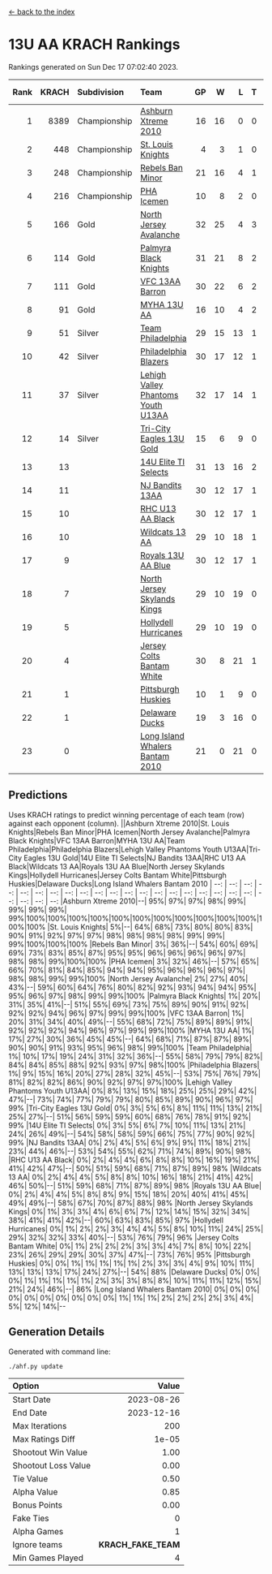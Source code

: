[<- back to the index](readme.md)
# 13U AA KRACH Rankings
Rankings generated on Sun Dec 17 07:02:40 2023.

Rank|KRACH|Subdivision|Team|GP|W|L|T|OTW|OTL|SoS|Exp Wins|Win Diff
---:|---:|:---|:---|---:|---:|---:|---:|---:|---:|---:|---:|---:
1|8389|Championship|[Ashburn Xtreme 2010](https://gamesheetstats.com/seasons/3659/teams/140527/schedule)|16|16|0|0|0|0|95|16.8|-0.0
2|448|Championship|[St. Louis Knights](https://gamesheetstats.com/seasons/3659/teams/143323/schedule)|4|3|1|0|0|0|1699|3.8|-0.0
3|248|Championship|[Rebels Ban Minor](https://gamesheetstats.com/seasons/3659/teams/140539/schedule)|21|16|4|1|0|0|808|17.4|0.0
4|216|Championship|[PHA Icemen](https://gamesheetstats.com/seasons/3659/teams/143321/schedule)|10|8|2|0|2|0|69|8.9|0.0
5|166|Gold|[North Jersey Avalanche](https://gamesheetstats.com/seasons/3659/teams/140535/schedule)|32|25|4|3|0|0|295|27.4|0.0
6|114|Gold|[Palmyra Black Knights](https://gamesheetstats.com/seasons/3659/teams/140537/schedule)|31|21|8|2|3|0|574|22.9|0.0
7|111|Gold|[VFC 13AA Barron](https://gamesheetstats.com/seasons/3659/teams/140544/schedule)|30|22|6|2|2|2|50|23.9|0.0
8|91|Gold|[MYHA 13U AA](https://gamesheetstats.com/seasons/3659/teams/140533/schedule)|16|10|4|2|1|0|67|11.9|0.0
9|51|Silver|[Team Philadelphia](https://gamesheetstats.com/seasons/3659/teams/140542/schedule)|29|15|13|1|0|1|620|16.4|0.0
10|42|Silver|[Philadelphia Blazers](https://gamesheetstats.com/seasons/3659/teams/140538/schedule)|30|17|12|1|3|2|589|18.4|0.0
11|37|Silver|[Lehigh Valley Phantoms Youth U13AA](https://gamesheetstats.com/seasons/3659/teams/140531/schedule)|32|17|14|1|0|3|310|18.4|0.0
12|14|Silver|[Tri-City Eagles 13U Gold](https://gamesheetstats.com/seasons/3659/teams/140543/schedule)|15|6|9|0|1|2|54|6.9|0.0
13|13||[14U Elite TI Selects](https://gamesheetstats.com/seasons/3659/teams/140526/schedule)|31|13|16|2|1|1|562|14.9|0.0
14|11||[NJ Bandits 13AA](https://gamesheetstats.com/seasons/3659/teams/140534/schedule)|30|12|17|1|2|3|323|13.4|0.0
15|10||[RHC U13 AA Black](https://gamesheetstats.com/seasons/3659/teams/140540/schedule)|30|12|17|1|1|0|43|13.4|0.0
16|10||[Wildcats 13 AA](https://gamesheetstats.com/seasons/3659/teams/140545/schedule)|29|10|18|1|0|0|53|11.4|0.0
17|9||[Royals 13U AA Blue](https://gamesheetstats.com/seasons/3659/teams/140541/schedule)|30|12|17|1|0|1|45|13.4|0.0
18|7||[North Jersey Skylands Kings](https://gamesheetstats.com/seasons/3659/teams/140536/schedule)|29|10|19|0|1|1|56|10.9|0.0
19|5||[Hollydell Hurricanes](https://gamesheetstats.com/seasons/3659/teams/140529/schedule)|29|10|19|0|2|0|320|10.9|0.0
20|4||[Jersey Colts Bantam White](https://gamesheetstats.com/seasons/3659/teams/140530/schedule)|30|8|21|1|0|1|47|9.4|0.0
21|1||[Pittsburgh Huskies](https://gamesheetstats.com/seasons/3659/teams/149413/schedule)|10|1|9|0|0|1|845|1.9|0.0
22|1||[Delaware Ducks](https://gamesheetstats.com/seasons/3659/teams/140528/schedule)|19|3|16|0|0|1|30|3.9|0.0
23|0||[Long Island Whalers Bantam 2010](https://gamesheetstats.com/seasons/3659/teams/140532/schedule)|21|0|21|0|0|0|42|0.9|0.0

## Predictions
Uses KRACH ratings to predict winning percentage of each team (row) against each opponent (column).
||Ashburn Xtreme 2010|St. Louis Knights|Rebels Ban Minor|PHA Icemen|North Jersey Avalanche|Palmyra Black Knights|VFC 13AA Barron|MYHA 13U AA|Team Philadelphia|Philadelphia Blazers|Lehigh Valley Phantoms Youth U13AA|Tri-City Eagles 13U Gold|14U Elite TI Selects|NJ Bandits 13AA|RHC U13 AA Black|Wildcats 13 AA|Royals 13U AA Blue|North Jersey Skylands Kings|Hollydell Hurricanes|Jersey Colts Bantam White|Pittsburgh Huskies|Delaware Ducks|Long Island Whalers Bantam 2010
| --: | --: | --: | --: | --: | --: | --: | --: | --: | --: | --: | --: | --: | --: | --: | --: | --: | --: | --: | --: | --: | --: | --: | --: 
|Ashburn Xtreme 2010|--| 95%| 97%| 97%| 98%| 99%| 99%| 99%| 99%| 99%|100%|100%|100%|100%|100%|100%|100%|100%|100%|100%|100%|100%|100%
|St. Louis Knights|  5%|--| 64%| 68%| 73%| 80%| 80%| 83%| 90%| 91%| 92%| 97%| 97%| 98%| 98%| 98%| 98%| 99%| 99%| 99%|100%|100%|100%
|Rebels Ban Minor|  3%| 36%|--| 54%| 60%| 69%| 69%| 73%| 83%| 85%| 87%| 95%| 95%| 96%| 96%| 96%| 96%| 97%| 98%| 98%| 99%|100%|100%
|PHA Icemen|  3%| 32%| 46%|--| 57%| 65%| 66%| 70%| 81%| 84%| 85%| 94%| 94%| 95%| 96%| 96%| 96%| 97%| 98%| 98%| 99%| 99%|100%
|North Jersey Avalanche|  2%| 27%| 40%| 43%|--| 59%| 60%| 64%| 76%| 80%| 82%| 92%| 93%| 94%| 94%| 95%| 95%| 96%| 97%| 98%| 99%| 99%|100%
|Palmyra Black Knights|  1%| 20%| 31%| 35%| 41%|--| 51%| 55%| 69%| 73%| 75%| 89%| 90%| 91%| 92%| 92%| 92%| 94%| 96%| 97%| 99%| 99%|100%
|VFC 13AA Barron|  1%| 20%| 31%| 34%| 40%| 49%|--| 55%| 68%| 72%| 75%| 89%| 89%| 91%| 92%| 92%| 92%| 94%| 96%| 97%| 99%| 99%|100%
|MYHA 13U AA|  1%| 17%| 27%| 30%| 36%| 45%| 45%|--| 64%| 68%| 71%| 87%| 87%| 89%| 90%| 90%| 91%| 93%| 95%| 96%| 98%| 99%|100%
|Team Philadelphia|  1%| 10%| 17%| 19%| 24%| 31%| 32%| 36%|--| 55%| 58%| 79%| 79%| 82%| 84%| 84%| 85%| 88%| 92%| 93%| 97%| 98%|100%
|Philadelphia Blazers|  1%|  9%| 15%| 16%| 20%| 27%| 28%| 32%| 45%|--| 53%| 75%| 76%| 79%| 81%| 82%| 82%| 86%| 90%| 92%| 97%| 97%|100%
|Lehigh Valley Phantoms Youth U13AA|  0%|  8%| 13%| 15%| 18%| 25%| 25%| 29%| 42%| 47%|--| 73%| 74%| 77%| 79%| 79%| 80%| 85%| 89%| 90%| 96%| 97%| 99%
|Tri-City Eagles 13U Gold|  0%|  3%|  5%|  6%|  8%| 11%| 11%| 13%| 21%| 25%| 27%|--| 51%| 56%| 59%| 59%| 60%| 68%| 76%| 78%| 91%| 92%| 99%
|14U Elite TI Selects|  0%|  3%|  5%|  6%|  7%| 10%| 11%| 13%| 21%| 24%| 26%| 49%|--| 54%| 58%| 58%| 59%| 66%| 75%| 77%| 90%| 92%| 99%
|NJ Bandits 13AA|  0%|  2%|  4%|  5%|  6%|  9%|  9%| 11%| 18%| 21%| 23%| 44%| 46%|--| 53%| 54%| 55%| 62%| 71%| 74%| 89%| 90%| 98%
|RHC U13 AA Black|  0%|  2%|  4%|  4%|  6%|  8%|  8%| 10%| 16%| 19%| 21%| 41%| 42%| 47%|--| 50%| 51%| 59%| 68%| 71%| 87%| 89%| 98%
|Wildcats 13 AA|  0%|  2%|  4%|  4%|  5%|  8%|  8%| 10%| 16%| 18%| 21%| 41%| 42%| 46%| 50%|--| 51%| 59%| 68%| 71%| 87%| 89%| 98%
|Royals 13U AA Blue|  0%|  2%|  4%|  4%|  5%|  8%|  8%|  9%| 15%| 18%| 20%| 40%| 41%| 45%| 49%| 49%|--| 58%| 67%| 70%| 87%| 88%| 98%
|North Jersey Skylands Kings|  0%|  1%|  3%|  3%|  4%|  6%|  6%|  7%| 12%| 14%| 15%| 32%| 34%| 38%| 41%| 41%| 42%|--| 60%| 63%| 83%| 85%| 97%
|Hollydell Hurricanes|  0%|  1%|  2%|  2%|  3%|  4%|  4%|  5%|  8%| 10%| 11%| 24%| 25%| 29%| 32%| 32%| 33%| 40%|--| 53%| 76%| 79%| 96%
|Jersey Colts Bantam White|  0%|  1%|  2%|  2%|  2%|  3%|  3%|  4%|  7%|  8%| 10%| 22%| 23%| 26%| 29%| 29%| 30%| 37%| 47%|--| 73%| 76%| 95%
|Pittsburgh Huskies|  0%|  0%|  1%|  1%|  1%|  1%|  1%|  2%|  3%|  3%|  4%|  9%| 10%| 11%| 13%| 13%| 13%| 17%| 24%| 27%|--| 54%| 88%
|Delaware Ducks|  0%|  0%|  0%|  1%|  1%|  1%|  1%|  1%|  2%|  3%|  3%|  8%|  8%| 10%| 11%| 11%| 12%| 15%| 21%| 24%| 46%|--| 86%
|Long Island Whalers Bantam 2010|  0%|  0%|  0%|  0%|  0%|  0%|  0%|  0%|  0%|  0%|  1%|  1%|  1%|  2%|  2%|  2%|  2%|  3%|  4%|  5%| 12%| 14%|--

## Generation Details

Generated with command line:
```
./ahf.py update
```

| Option | Value |
| :----- | ----: |
| Start Date | 2023-08-26 |
| End Date | 2023-12-16 |
| Max Iterations | 200 |
| Max Ratings Diff | 1e-05 |
| Shootout Win Value | 1.00 |
| Shootout Loss Value | 0.00 |
| Tie Value | 0.50 |
| Alpha Value | 0.85 |
| Bonus Points | 0.00 |
| Fake Ties | 0 |
| Alpha Games | 1 |
| Ignore teams | __KRACH_FAKE_TEAM__ |
| Min Games Played | 4 |

